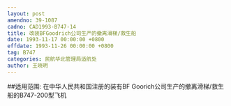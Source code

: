 ```yaml
---
layout: post
amendno: 39-1087
cadno: CAD1993-B747-14
title: 改装BFGoodrich公司生产的撤离滑梯/救生船
date: 1993-11-17 00:00:00 +0800
effdate: 1993-11-26 00:00:00 +0800
tag: B747
categories: 民航华北管理局适航处
author: 王晓明
---
```


##适用范围:
在中华人民共和国注册的装有BF Goorich公司生产的撤离滑梯/救生船的B747-200型飞机

